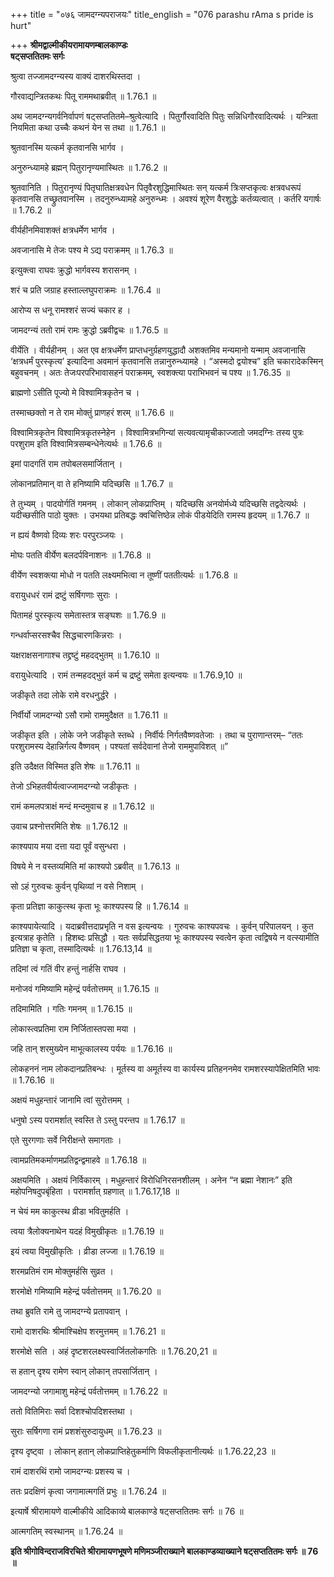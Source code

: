 +++
title = "०७६ जामदग्न्यपराजयः"
title_english = "076 parashu rAma s pride is hurt"

+++
**श्रीमद्वाल्मीकीयरामायणम्बालकाण्डः  
षट्सप्ततितमः सर्गः**

श्रुत्वा तज्जामदग्न्यस्य वाक्यं दाशरथिस्तदा ।

गौरवाद्यन्त्रितकथः पितू राममथाब्रवीत् ॥ 1.76.1 ॥

अथ जामदग्न्यगर्वनिर्वापणं षट्सप्ततितमे–श्रुत्वेत्यादि । पितुर्गौरवादिति पितुः सन्निधिगौरवादित्यर्थः । यन्त्रिता नियमिता कथा उच्चैः कथनं येन स तथा ॥ 1.76.1 ॥

श्रुतवानस्मि यत्कर्म कृतवानसि भार्गव ।

अनुरुन्ध्यामहे ब्रह्मन् पितुरानृण्यमास्थितः ॥ 1.76.2 ॥

श्रुतवानिति । पितुरानृण्यं पितृघातिक्षत्रवधेन पितृवैरशुद्धिमास्थितः सन् यत्कर्म त्रिःसप्तकृत्वः क्षत्रवधरूपं कृतवानसि तच्छ्रुतवानस्मि । तदनुरुन्ध्यामहे अनुरुन्ध्मः । अवश्यं शूरेण वैरशुद्धेः कर्तव्यत्वात् । कर्तरि यगार्षः ॥ 1.76.2 ॥

वीर्यहीनमिवाशक्तं क्षत्रधर्मेण भार्गव ।

अवजानासि मे तेजः पश्य मे ऽद्य पराक्रमम् ॥ 1.76.3 ॥

इत्युक्त्वा राघवः क्रुद्धो भार्गवस्य शरासनम् ।

शरं च प्रति जग्राह हस्ताल्लघुपराक्रमः ॥ 1.76.4 ॥

आरोप्य स धनू रामश्शरं सज्यं चकार ह ।

जामदग्न्यं ततो रामं रामः क्रुद्धो ऽब्रवीद्वचः ॥ 1.76.5 ॥

वीर्येति । वीर्यहीनम् । अत एव क्षत्रधर्मेण प्राप्तधनुर्ग्रहणयुद्धादौ अशक्तमिव मन्यमानो यन्माम् अवजानासि ‘क्षत्रधर्मं पुरस्कृत्य’ इत्यादिना अवमानं कृतवानसि तन्नानुरुन्ध्यामहे । “अस्मदो द्वयोश्च” इति चकारादेकस्मिन् बहुवचनम् । अतः तेजःपरपरिभावासहनं पराक्रमम्, स्वशक्त्या पराभिभवनं च पश्य ॥ 1.76.35 ॥

ब्राह्मणो ऽसीति पूज्यो मे विश्वामित्रकृतेन च ।

तस्माच्छक्तो न ते राम मोक्तुं प्राणहरं शरम् ॥ 1.76.6 ॥

विश्वामित्रकृतेन विश्वामित्रकृतस्नेहेन । विश्वामित्रभगिन्यां सत्यवत्यामृचीकाज्जातो जमदग्निः तस्य पुत्रः परशुराम इति विश्वामित्रसम्बन्धेनेत्यर्थः ॥ 1.76.6 ॥

इमां पादगतिं राम तपोबलसमार्जितान् ।

लोकानप्रतिमान् वा ते हनिष्यामि यदिच्छसि ॥ 1.76.7 ॥

ते तुभ्यम् । पादयोर्गतिं गमनम् । लोकान् लोकप्राप्तिम् । यदिच्छसि अनयोर्मध्ये यदिच्छसि तद्वदेत्यर्थः । यदीच्छसीति पाठो युक्तः । उभयथा प्रतिबद्धः क्वचित्तिष्ठेन्न लोकं पीडयेदिति रामस्य हृदयम् ॥ 1.76.7 ॥

न ह्ययं वैष्णवो दिव्यः शरः परपुरञ्जयः ।

मोघः पतति वीर्येण बलदर्पविनाशनः ॥ 1.76.8 ॥

वीर्येण स्वशक्त्या मोधो न पतति लक्ष्यमभित्वा न तूष्णीं पततीत्यर्थः ॥ 1.76.8 ॥

वरायुधधरं रामं द्रष्टुं सर्षिगणाः सुराः ।

पितामहं पुरस्कृत्य समेतास्तत्र सङ्घशः ॥ 1.76.9 ॥

गन्धर्वाप्सरसश्चैव सिद्धचारणकिन्नराः ।

यक्षराक्षसनागाश्च तद्द्रष्टुं महदद्भुतम् ॥ 1.76.10 ॥

वरायुधेत्यादि । रामं तन्महदद्भुतं कर्म च द्रष्टुं समेता इत्यन्वयः ॥ 1.76.9,10 ॥

जडीकृते तदा लोके रामे वरधनुर्द्धरे ।

निर्वीर्यो जामदग्न्यो ऽसौ रामो राममुदैक्षत ॥ 1.76.11 ॥

जडीकृत इति । लोके जने जडीकृते स्तब्धे । निर्वीर्यः निर्गतवैष्णवतेजाः । तथा च पुराणान्तरम्– “ततः परशुरामस्य देहान्निर्गत्य वैष्णवम् । पश्यतां सर्वदेवानां तेजो राममुपाविशत् ॥”

इति उदैक्षत विस्मित इति शेषः ॥ 1.76.11 ॥

तेजो ऽभिहतवीर्यत्वाज्जामदग्न्यो जडीकृतः ।

रामं कमलपत्राक्षं मन्दं मन्दमुवाच ह ॥ 1.76.12 ॥

उवाच प्रश्नोत्तरमिति शेषः ॥ 1.76.12 ॥

काश्यपाय मया दत्ता यदा पूर्वं वसुन्धरा ।

विषये मे न वस्तव्यमिति मां काश्यपो ऽब्रवीत् ॥ 1.76.13 ॥

सो ऽहं गुरुवचः कुर्वन् पृथिव्यां न वसे निशाम् ।

कृता प्रतिज्ञा काकुत्स्थ कृता भूः काश्यपस्य हि ॥ 1.76.14 ॥

काश्यपायेत्यादि । यदाब्रवीत्तदाप्रभृति न वस इत्यन्वयः । गुरुवचः काश्यपवचः । कुर्वन् परिपालयन् । कुत इत्यत्राह कृतेति । हिशब्दः प्रसिद्धौ । यतः सर्वप्रसिद्धतया भूः काश्यपस्य स्वत्वेन कृता त्वद्विषये न वत्स्यामीति प्रतिज्ञा च कृता, तस्मादित्यर्थः ॥ 1.76.13,14 ॥

तदिमां त्वं गतिं वीर हन्तुं नार्हसि राघव ।

मनोजवं गमिष्यामि महेन्द्रं पर्वतोत्तमम् ॥ 1.76.15 ॥

तदिमामिति । गतिः गमनम् ॥ 1.76.15 ॥

लोकास्त्वप्रतिमा राम निर्जितास्तपसा मया ।

जहि तान् शरमुख्येन माभूत्कालस्य पर्ययः ॥ 1.76.16 ॥

लोकहननं नाम लोकदानप्रतिबन्धः । मूर्तस्य वा अमूर्तस्य वा कार्यस्य प्रतिहननमेव रामशरस्यापेक्षितमिति भावः ॥ 1.76.16 ॥

अक्षयं मधुहन्तारं जानामि त्वां सुरोत्तमम् ।

धनुषो ऽस्य परामर्शात् स्वस्ति ते ऽस्तु परन्तप ॥ 1.76.17 ॥

एते सुरगणाः सर्वे निरीक्षन्ते समागताः ।

त्वामप्रतिमकर्माणमप्रतिद्वन्द्वमाहवे ॥ 1.76.18 ॥

अक्षयमिति । अक्षयं निर्विकारम् । मधुहन्तारं विरोधिनिरसनशीलम् । अनेन “न ब्रह्मा नेशानः” इति महोपनिषदुपबृंहिता । परामर्शात् ग्रहणात् ॥ 1.76.17,18 ॥

न चेयं मम काकुत्स्थ व्रीडा भवितुमर्हति ।

त्वया त्रैलोक्यनाथेन यदहं विमुखीकृतः ॥ 1.76.19 ॥

इयं त्वया विमुखीकृतिः । व्रीडा लज्जा ॥ 1.76.19 ॥

शरमप्रतिमं राम मोक्तुमर्हसि सुव्रत ।

शरमोक्षे गमिष्यामि महेन्द्रं पर्वतोत्तमम् ॥ 1.76.20 ॥

तथा ब्रुवति रामे तु जामदग्न्ये प्रतापवान् ।

रामो दाशरथिः श्रीमांश्चिक्षेप शरमुत्तमम् ॥ 1.76.21 ॥

शरमोक्षे सति । अहं दृष्टशरलक्ष्यस्वार्जितलोकगतिः ॥ 1.76.20,21 ॥

स हतान् दृश्य रामेण स्वान् लोकान् तपसार्जितान् ।

जामदग्न्यो जगामाशु महेन्द्रं पर्वतोत्तमम् ॥ 1.76.22 ॥

ततो वितिमिराः सर्वा दिशश्चोपदिशस्तथा ।

सुराः सर्षिगणा रामं प्रशशंसुरुदायुधम् ॥ 1.76.23 ॥

दृश्य दृष्ट्वा । लोकान् हतान् लोकप्राप्तिहेतुकर्माणि विफलीकृतानीत्यर्थः ॥ 1.76.22,23 ॥

रामं दाशरथिं रामो जामदग्न्यः प्रशस्य च ।

ततः प्रदक्षिणं कृत्वा जगामात्मगतिं प्रभुः ॥ 1.76.24 ॥

इत्यार्षे श्रीरामायणे वाल्मीकीये आदिकाव्ये बालकाण्डे षट्सप्ततितमः सर्गः ॥ 76 ॥

आत्मगतिम् स्वस्थानम् ॥ 1.76.24 ॥

**इति श्रीगोविन्दराजविरचिते श्रीरामायणभूषणे मणिमञ्जीराख्याने बालकाण्डव्याख्याने षट्सप्ततितमः सर्गः ॥ 76 ॥**
